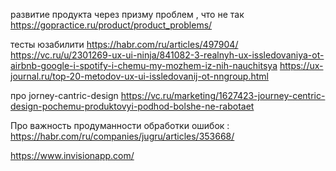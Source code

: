 развитие продукта через призму проблем , что не так 
https://gopractice.ru/product/product_problems/

тесты юзабилити
https://habr.com/ru/articles/497904/
https://vc.ru/u/2301269-ux-ui-ninja/841082-3-realnyh-ux-issledovaniya-ot-airbnb-google-i-spotify-i-chemu-my-mozhem-iz-nih-nauchitsya
https://ux-journal.ru/top-20-metodov-ux-ui-issledovanij-ot-nngroup.html

про jorney-cantric-design 
https://vc.ru/marketing/1627423-journey-centric-design-pochemu-produktovyi-podhod-bolshe-ne-rabotaet


Про важность продуманности обработки ошибок : 
https://habr.com/ru/companies/jugru/articles/353668/





https://www.invisionapp.com/


